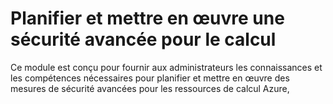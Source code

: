 # Planifier et mettre en œuvre une sécurité avancée pour le calcul

Ce module est conçu pour fournir aux administrateurs les connaissances et les compétences nécessaires pour planifier et mettre en œuvre des mesures de sécurité avancées pour les ressources de calcul Azure,
